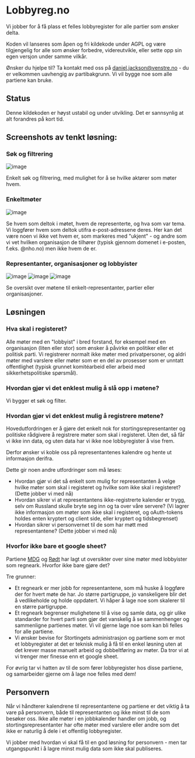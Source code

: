 # Lobbyreg.no

Vi jobber for å få plass et felles lobbyregister for alle partier som ønsker delta. 

Koden vil lanseres som åpen og fri kildekode under AGPL og være tilgjengelig for alle som ønsker forbedre, videreutvikle, eller sette opp sin egen versjon under samme vilkår.

Ønsker du hjelpe til? Ta kontakt med oss på daniel.jackson@venstre.no - du er velkommen uavhengig av partibakgrunn. Vi vil bygge noe som alle partiene kan bruke.

## Status

Denne kildekoden er høyst ustabil og under utvikling. Det er sannsynlig at alt forandres på kort tid.

## Screenshots av tenkt løsning: 

### Søk og filtrering
![image](https://user-images.githubusercontent.com/14905290/185115339-32d405c7-54db-41bb-b37f-72ff26d577d2.png)

Enkelt søk og filtrering, med mulighet for å se hvilke aktører som møter hvem.

### Enkeltmøter
![image](https://user-images.githubusercontent.com/14905290/185115441-7f7be7da-4f2c-4969-b4ee-e79c418a4e1c.png)

Se hvem som deltok i møtet, hvem de representerte, og hva som var tema. Vi loggfører hvem som deltok utifra e-post-adressene deres. Her kan det være noen vi ikke vet hvem er, som markeres med "ukjent" - og andre som vi vet hvilken organisasjon de tilhører (typisk gjennom domenet i e-posten, f.eks. @nho.no) men ikke hvem de er.

### Representanter, organisasjoner og lobbyister
![image](https://user-images.githubusercontent.com/14905290/185115389-04954bac-ab75-4a44-9f84-037f4cd7b0a7.png)
![image](https://user-images.githubusercontent.com/14905290/185122144-5f61bec3-0c72-4f37-99f3-1b69b223c1dc.png)
![image](https://user-images.githubusercontent.com/14905290/185116051-2eec2f92-ace0-4507-bd8a-047fca298f6d.png)

Se oversikt over møtene til enkelt-representanter, partier eller organisasjoner.

## Løsningen

### Hva skal i registeret?

Alle møter med en "lobbyist" i bred forstand, for eksempel med en organisasjon (liten eller stor) som ønsker å påvirke en politiker eller et politisk parti. Vi registrerer normalt ikke møter med privatpersoner, og aldri møter med varslere eller møter som er en del av prosesser som er unntatt offentlighet (typisk grunnet komitéarbeid eller arbeid med sikkerhetspolitiske spørsmål). 

### Hvordan gjør vi det enklest mulig å slå opp i møtene?

Vi bygger et søk og filter.

### Hvordan gjør vi det enklest mulig å registrere møtene?

Hovedutfordringen er å gjøre det enkelt nok for stortingsrepresentanter og politiske rådgivere å registrere møter som skal i registeret. Uten det, så får vi ikke inn data, og uten data har vi ikke noe lobbyregister å vise frem.

Derfor ønsker vi koble oss på representantenes kalendre og hente ut informasjon derifra. 

Dette gir noen andre utfordringer som må løses:

- Hvordan gjør vi det så enkelt som mulig for representanten å velge hvilke møter som skal i registeret og hvilke som ikke skal i registeret? (Dette jobber vi med nå)
- Hvordan sikrer vi at representantens ikke-registrerte kalender er trygg, selv om Russland skulle bryte seg inn og ta over våre servere? (Vi lagrer ikke  informasjon om møter som ikke skal i registeret, og oAuth-tokens holdes enten kryptert og client side, eller kryptert og tidsbegrenset)
- Hvordan sikrer vi personvernet til de som har møtt med representantene? (Dette jobber vi med nå)

### Hvorfor ikke bare et google sheet?

Partiene [MDG](https://www.mdg.no/lobbyregister) og [Rødt](https://roedt.no/lobbyregister) har lagt ut oversikter over sine møter med lobbyister som regneark. Hvorfor ikke bare gjøre det?

Tre grunner: 

- Et regneark er mer jobb for representantene, som må huske å loggføre der for hvert møte de har. Jo større partigruppe, jo vanskeligere blir det å vedlikeholde og holde oppdatert. Vi håper å lage noe som skalerer til en større partigruppe.
- Et regneark begrenser mulighetene til å vise og samle data, og gir ulike standarder for hvert parti som gjør det vanskelig å se sammenhenger og sammenligne partienes møter. Vi vil gjerne lage noe som kan bli felles for alle partiene.
- Vi ønsker bevise for Stortingets administrasjon og partiene som er mot et lobbyregister at det er teknisk mulig å få til en enkel løsning uten at det krever masse manuelt arbeid og dobbeltføring av møter. Da tror vi at vi trenger mer finesse enn et google sheet.

For øvrig tar vi hatten av til de som fører lobbyregister hos disse partiene, og samarbeider gjerne om å lage noe felles med dem!

## Personvern

Når vi håndterer kalendrene til representantene og partiene er det viktig å ta vare på personvern, både til representanten og ikke minst til de som besøker oss. Ikke alle møter i en jobbkalender handler om jobb, og stortingsrepresentanter har ofte møter med varslere eller andre som det ikke er naturlig å dele i et offentlig lobbyregister. 

Vi jobber med hvordan vi skal få til en god løsning for personvern - men tar utgangspunkt i å lagre minst mulig data som ikke skal publiseres.
